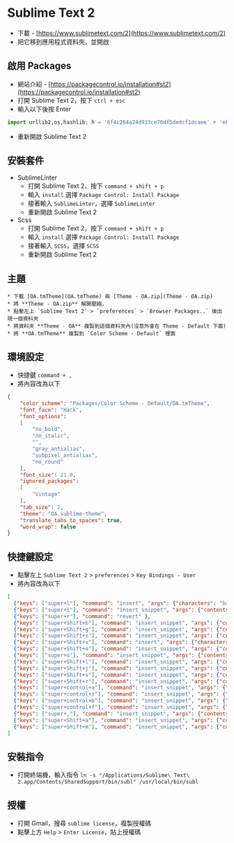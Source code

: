 # Sublime Text 2
* 下載 - [https://www.sublimetext.com/2](https://www.sublimetext.com/2)
* 把它移到應用程式資料夾，並開啟

## 啟用 Packages
* 網站介紹 - [https://packagecontrol.io/installation#st2](https://packagecontrol.io/installation#st2)
* 打開 Sublime Text 2，按下 `ctrl + esc`
* 輸入以下後按 Enter

``` python
import urllib2,os,hashlib; h = '6f4c264a24d933ce70df5dedcf1dcaee' + 'ebe013ee18cced0ef93d5f746d80ef60'; pf = 'Package Control.sublime-package'; ipp = sublime.installed_packages_path(); os.makedirs( ipp ) if not os.path.exists(ipp) else None; urllib2.install_opener( urllib2.build_opener( urllib2.ProxyHandler()) ); by = urllib2.urlopen( 'http://packagecontrol.io/' + pf.replace(' ', '%20')).read(); dh = hashlib.sha256(by).hexdigest(); open( os.path.join( ipp, pf), 'wb' ).write(by) if dh == h else None; print('Error validating download (got %s instead of %s), please try manual install' % (dh, h) if dh != h else 'Please restart Sublime Text to finish installation')
```
* 重新開啟 Sublime Text 2

## 安裝套件
* SublimeLinter
    * 打開 Sublime Text 2，按下 `command + shift + p`
    * 輸入 `install` 選擇 `Package Control: Install Package`
    * 接著輸入 `SublimeLinter`，選擇 `SublimeLinter`
    * 重新開啟 Sublime Text 2
* Scss
    * 打開 Sublime Text 2，按下 `command + shift + p`
    * 輸入 `install` 選擇 `Package Control: Install Package`
    * 接著輸入 `SCSS`，選擇 `SCSS`
    * 重新開啟 Sublime Text 2

## 主題
	* 下載 [OA.tmTheme](OA.tmTheme) 與 [Theme - OA.zip](Theme - OA.zip)
	* 將 **Theme - OA.zip** 解開壓縮，
	* 點擊左上 `Sublime Text 2` > `preferences` > `Browser Packages..` 後出現一個資料夾
	* 將資料夾 **Theme - OA** 複製到這個資料夾內(沒意外會在 Theme - Default 下面)
	* 將 **OA.tmTheme** 複製到 `Color Scheme - Default` 裡面

## 環境設定
* 快捷鍵 `command + ,`
* 將內容改為以下

``` json
{
	"color_scheme": "Packages/Color Scheme - Default/OA.tmTheme",
	"font_face": "Hack",
	"font_options":
	[
		"no_bold",
		"no_italic",
		"",
		"gray_antialias",
		"subpixel_antialias",
		"no_round"
	],
	"font_size": 21.0,
	"ignored_packages":
	[
		"Vintage"
	],
	"tab_size": 2,
	"theme": "OA.sublime-theme",
	"translate_tabs_to_spaces": true,
	"word_wrap": false
}
```

## 快捷鍵設定
* 點擊左上 `Sublime Text 2` > `preferences` > `Key Bindings - User`
* 將內容改為以下

``` json
[
  {"keys": ["super+l"], "command": "insert", "args": {"characters": "background-color: rgba(0, 0, 255, 0.2);"}},
  {"keys": ["super+i"], "command": "insert_snippet", "args": {"contents": "@include $0;"}},
  {"keys": ["super+r"], "command": "revert" },
  {"keys": ["super+Shift+b"], "command": "insert_snippet", "args": {"contents": "echo '<meta http-equiv=\"Content-type\" content=\"text/html; charset=utf-8\" /><pre>';\r\nvar_dump($0);\r\nexit();"}},
  {"keys": ["super+Shift+g"], "command": "insert_snippet", "args": {"contents": "gg($0);"}},
  {"keys": ["super+Shift+x"], "command": "insert_snippet", "args": {"contents": "console.error($0);\n"}},
  {"keys": ["super+Shift+v"], "command": "insert", "args": {"characters": "border: 1px solid rgba(255, 0, 0, .3);"}},
  {"keys": ["super+Shift+o"], "command": "insert_snippet", "args": {"contents": "@include overflow-docx3();"}},
  {"keys": ["super+o"], "command": "insert_snippet", "args": {"contents": "@include opacity($0);"}},
  {"keys": ["super+Shift+l"], "command": "insert_snippet", "args": {"contents": "@include clearfix();\n"}},
  {"keys": ["super+Shift+j"], "command": "insert_snippet", "args": {"contents": "@include transition($0 .3s);\n"}},
  {"keys": ["super+Shift+s"], "command": "insert_snippet", "args": {"contents": "@include box-shadow($0);\n"}},
  {"keys": ["super+Shift+r"], "command": "insert_snippet", "args": {"contents": "@include range-width($0);"}},
  {"keys": ["super+control+a"], "command": "insert_snippet", "args": {"contents": "<a href='$0' target='_blank'>"}},
  {"keys": ["super+control+z"], "command": "insert_snippet", "args": {"contents": "</a>$0"}},
  {"keys": ["super+control+b"], "command": "insert_snippet", "args": {"contents": "<b>$0</b>"}},
  {"keys": ["super+control+f"], "command": "insert_snippet", "args": {"contents": "function($0) {}"}},
  {"keys": ["super+,"], "command": "insert_snippet", "args": {"contents": "<?php echo $0;?>"}},
  {"keys": ["super+Shift+a"], "command": "insert_snippet", "args": {"contents": "[$0]"}},
  {"keys": ["super+Shift+m"], "command": "insert_snippet", "args": {"contents": "\\M\\"}}
]
```

## 安裝指令
* 打開終端機，輸入指令 `ln -s "/Applications/Sublime\ Text\ 2.app/Contents/SharedSupport/bin/subl" /usr/local/bin/subl`

## 授權
* 打開 Gmail，搜尋 `sublime license`，複製授權碼
* 點擊上方 `Help` > `Enter License`，貼上授權碼